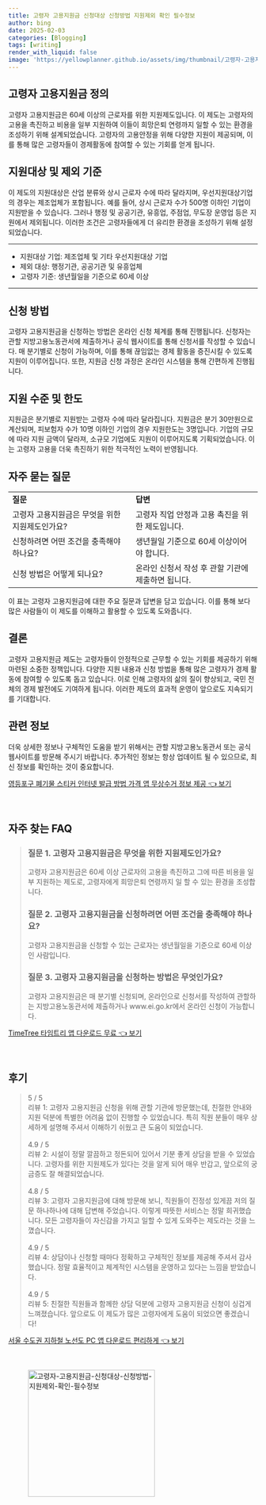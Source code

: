 ```yaml
---
title: 고령자 고용지원금 신청대상 신청방법 지원제외 확인 필수정보
author: bing
date: 2025-02-03
categories: [Blogging]
tags: [writing]
render_with_liquid: false
image: 'https://yellowplanner.github.io/assets/img/thumbnail/고령자-고용지원금-신청대상-신청방법-지원제외-확인-필수정보.webp'
---
```



<h2 id='고령자 고용지원금 정의'>고령자 고용지원금 정의</h2>

<p>고령자 고용지원금은 60세 이상의 근로자를 위한 지원제도입니다. 이 제도는 고령자의 고용을 촉진하고 비용을 일부 지원하여 이들이 희망은퇴 연령까지 일할 수 있는 환경을 조성하기 위해 설계되었습니다. 고령자의 고용안정을 위해 다양한 지원이 제공되며, 이를 통해 많은 고령자들이 경제활동에 참여할 수 있는 기회를 얻게 됩니다.</p>

<h2 id='지원대상 및 제외 기준'>지원대상 및 제외 기준</h2>

<p>이 제도의 지원대상은 산업 분류와 상시 근로자 수에 따라 달라지며, 우선지원대상기업의 경우는 제조업체가 포함됩니다. 예를 들어, 상시 근로자 수가 500명 이하인 기업이 지원받을 수 있습니다. 그러나 행정 및 공공기관, 유흥업, 주점업, 무도장 운영업 등은 지원에서 제외됩니다. 이러한 조건은 고령자들에게 더 유리한 환경을 조성하기 위해 설정되었습니다.</p>

<hr />

<ul>
    <li>지원대상 기업: 제조업체 및 기타 우선지원대상 기업</li>
    <li>제외 대상: 행정기관, 공공기관 및 유흥업체</li>
    <li>고령자 기준: 생년월일을 기준으로 60세 이상</li>
</ul>

<hr />

<h2 id='신청 방법'>신청 방법</h2>

<p>고령자 고용지원금을 신청하는 방법은 온라인 신청 체계를 통해 진행됩니다. 신청자는 관할 지방고용노동관서에 제출하거나 공식 웹사이트를 통해 신청서를 작성할 수 있습니다. 매 분기별로 신청이 가능하며, 이를 통해 끊임없는 경제 활동을 증진시킬 수 있도록 지원이 이루어집니다. 또한, 지원금 신청 과정은 온라인 시스템을 통해 간편하게 진행됩니다.</p>

<h2 id='지원 수준 및 한도'>지원 수준 및 한도</h2>

<p>지원금은 분기별로 지원받는 고령자 수에 따라 달라집니다. 지원금은 분기 30만원으로 계산되며, 피보험자 수가 10명 이하인 기업의 경우 지원한도는 3명입니다. 기업의 규모에 따라 지원 금액이 달라져, 소규모 기업에도 지원이 이루어지도록 기획되었습니다. 이는 고령자 고용을 더욱 촉진하기 위한 적극적인 노력이 반영됩니다.</p>

<h2 id='자주 묻는 질문'>자주 묻는 질문</h2>

<table>
    <tr>
        <td><b>질문</b></td>
        <td><b>답변</b></td>
    </tr>
    <tr>
        <td>고령자 고용지원금은 무엇을 위한 지원제도인가요?</td>
        <td>고령자 직업 안정과 고용 촉진을 위한 제도입니다.</td>
    </tr>
    <tr>
        <td>신청하려면 어떤 조건을 충족해야 하나요?</td>
        <td>생년월일 기준으로 60세 이상이어야 합니다.</td>
    </tr>
    <tr>
        <td>신청 방법은 어떻게 되나요?</td>
        <td>온라인 신청서 작성 후 관할 기관에 제출하면 됩니다.</td>
    </tr>
</table>

<p>이 표는 고령자 고용지원금에 대한 주요 질문과 답변을 담고 있습니다. 이를 통해 보다 많은 사람들이 이 제도를 이해하고 활용할 수 있도록 도와줍니다.</p>

<h2 id='결론'>결론</h2>

<p>고령자 고용지원금 제도는 고령자들이 안정적으로 근무할 수 있는 기회를 제공하기 위해 마련된 소중한 정책입니다. 다양한 지원 내용과 신청 방법을 통해 많은 고령자가 경제 활동에 참여할 수 있도록 돕고 있습니다. 이로 인해 고령자의 삶의 질이 향상되고, 국민 전체의 경제 발전에도 기여하게 됩니다. 이러한 제도의 효과적 운영이 앞으로도 지속되기를 기대합니다.</p>

<h2 id='관련 정보'>관련 정보</h2>

<p>더욱 상세한 정보나 구체적인 도움을 받기 위해서는 관할 지방고용노동관서 또는 공식 웹사이트를 방문해 주시기 바랍니다. 추가적인 정보는 항상 업데이트 될 수 있으므로, 최신 정보를 확인하는 것이 중요합니다.</p>


<p><a class="click-button" title="영등포구 폐기물 스티커 인터넷 발급 방법 가격 앱 무상수거 정보 제공" href="https://yellowplanner.github.io/posts/%EC%98%81%EB%93%B1%ED%8F%AC%EA%B5%AC-%ED%8F%90%EA%B8%B0%EB%AC%BC-%EC%8A%A4%ED%8B%B0%EC%BB%A4-%EC%9D%B8%ED%84%B0%EB%84%B7-%EB%B0%9C%EA%B8%89-%EB%B0%A9%EB%B2%95-%EA%B0%80%EA%B2%A9-%EC%95%B1-%EB%AC%B4%EC%83%81%EC%88%98%EA%B1%B0-%EC%A0%95%EB%B3%B4-%EC%A0%9C%EA%B3%B5/" rel="dofollow">영등포구 폐기물 스티커 인터넷 발급 방법 가격 앱 무상수거 정보 제공 👈 보기</a></p><br>
<h2 id='자주_찾는_FAQ'>자주 찾는 FAQ</h2>
<div itemscope="" itemtype="https://schema.org/FAQPage"> 
<blockquote> 
<div itemscope="" itemprop="mainEntity" itemtype="https://schema.org/Question"> 
<h3 itemprop="name">질문 1. 고령자 고용지원금은 무엇을 위한 지원제도인가요?</h3> 
<div itemscope="" itemprop="acceptedAnswer" itemtype="https://schema.org/Answer"> 
<span itemprop="text"> 
<p>고령자 고용지원금은 60세 이상 근로자의 고용을 촉진하고 그에 따른 비용을 일부 지원하는 제도로, 고령자에게 희망은퇴 연령까지 일 할 수 있는 환경을 조성합니다.</p> 
</span> 
</div> 
</div> 

<div itemscope="" itemprop="mainEntity" itemtype="https://schema.org/Question"> 
<h3 itemprop="name">질문 2. 고령자 고용지원금을 신청하려면 어떤 조건을 충족해야 하나요?</h3> 
<div itemscope="" itemprop="acceptedAnswer" itemtype="https://schema.org/Answer"> 
<span itemprop="text"> 
<p>고령자 고용지원금을 신청할 수 있는 근로자는 생년월일을 기준으로 60세 이상인 사람입니다.</p> 
</span> 
</div> 
</div> 

<div itemscope="" itemprop="mainEntity" itemtype="https://schema.org/Question"> 
<h3 itemprop="name">질문 3. 고령자 고용지원금을 신청하는 방법은 무엇인가요?</h3> 
<div itemscope="" itemprop="acceptedAnswer" itemtype="https://schema.org/Answer"> 
<span itemprop="text"> 
<p>고령자 고용지원금은 매 분기별 신청되며, 온라인으로 신청서를 작성하여 관할하는 지방고용노동관서에 제출하거나 www.ei.go.kr에서 온라인 신청이 가능합니다.</p> 
</span> 
</div> 
</div> 
</blockquote> 
</div>
<p><a class="click-button" title="TimeTree 타임트리 앱 다운로드 무료" href="https://yellowplanner.github.io/posts/TimeTree-%ED%83%80%EC%9E%84%ED%8A%B8%EB%A6%AC-%EC%95%B1-%EB%8B%A4%EC%9A%B4%EB%A1%9C%EB%93%9C-%EB%AC%B4%EB%A3%8C/" rel="dofollow">TimeTree 타임트리 앱 다운로드 무료 👈 보기</a></p><br>
<h2 id='후기'>후기</h2>
<div itemscope itemtype="https://schema.org/Product">
  <blockquote>
  <div itemprop="review" itemscope itemtype="https://schema.org/Review">
      <div itemprop="reviewRating" itemscope itemtype="https://schema.org/Rating"> <span itemprop="ratingValue">5</span> / <span itemprop="bestRating">5</span> </div>
      <span itemprop="reviewBody">리뷰 1: 고령자 고용지원금 신청을 위해 관할 기관에 방문했는데, 친절한 안내와 지원 덕분에 특별한 어려움 없이 진행할 수 있었습니다. 특히 직원 분들이 매우 상세하게 설명해 주셔서 이해하기 쉬웠고 큰 도움이 되었습니다.</span>
  </div>
  <br>
  <div itemprop="review" itemscope itemtype="https://schema.org/Review">
      <div itemprop="reviewRating" itemscope itemtype="https://schema.org/Rating"> <span itemprop="ratingValue">4.9</span> / <span itemprop="bestRating">5</span> </div>
      <span itemprop="reviewBody">리뷰 2: 시설이 정말 깔끔하고 정돈되어 있어서 기분 좋게 상담을 받을 수 있었습니다. 고령자를 위한 지원제도가 있다는 것을 알게 되어 매우 반갑고, 앞으로의 궁금증도 잘 해결되었습니다.</span>
  </div>
  <br>
  <div itemprop="review" itemscope itemtype="https://schema.org/Review">
      <div itemprop="reviewRating" itemscope itemtype="https://schema.org/Rating"> <span itemprop="ratingValue">4.8</span> / <span itemprop="bestRating">5</span> </div>
      <span itemprop="reviewBody">리뷰 3: 고령자 고용지원금에 대해 방문해 보니, 직원들이 진정성 있게끔 저의 질문 하나하나에 대해 답변해 주었습니다. 이렇게 따뜻한 서비스는 정말 희귀했습니다. 모든 고령자들이 자신감을 가지고 일할 수 있게 도와주는 제도라는 것을 느꼈습니다.</span>
  </div>
  <br>
  <div itemprop="review" itemscope itemtype="https://schema.org/Review">
      <div itemprop="reviewRating" itemscope itemtype="https://schema.org/Rating"> <span itemprop="ratingValue">4.9</span> / <span itemprop="bestRating">5</span> </div>
      <span itemprop="reviewBody">리뷰 4: 상담이나 신청할 때마다 정확하고 구체적인 정보를 제공해 주셔서 감사했습니다. 정말 효율적이고 체계적인 시스템을 운영하고 있다는 느낌을 받았습니다.</span>
  </div>
  <br>
  <div itemprop="review" itemscope itemtype="https://schema.org/Review">
      <div itemprop="reviewRating" itemscope itemtype="https://schema.org/Rating"> <span itemprop="ratingValue">4.9</span> / <span itemprop="bestRating">5</span> </div>
      <span itemprop="reviewBody">리뷰 5: 친절한 직원들과 함께한 상담 덕분에 고령자 고용지원금 신청이 싱겁게 느껴졌습니다. 앞으로도 이 제도가 많은 고령자에게 도움이 되었으면 좋겠습니다!</span>
  </div>
  </blockquote>
</div>
<p><a class="click-button" title="서울 수도권 지하철 노선도 PC 앱 다운로드 편리하게" href="https://yellowplanner.github.io/posts/%EC%84%9C%EC%9A%B8-%EC%88%98%EB%8F%84%EA%B6%8C-%EC%A7%80%ED%95%98%EC%B2%A0-%EB%85%B8%EC%84%A0%EB%8F%84-PC-%EC%95%B1-%EB%8B%A4%EC%9A%B4%EB%A1%9C%EB%93%9C-%ED%8E%B8%EB%A6%AC%ED%95%98%EA%B2%8C/" rel="dofollow">서울 수도권 지하철 노선도 PC 앱 다운로드 편리하게 👈 보기</a></p><br>
<figure class="image"><img src="https://yellowplanner.github.io/assets/img/thumbnail/고령자-고용지원금-신청대상-신청방법-지원제외-확인-필수정보.webp" alt="고령자-고용지원금-신청대상-신청방법-지원제외-확인-필수정보" width="256" height="256"></figure>